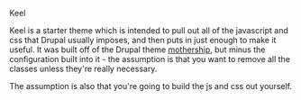 Keel

Keel is a starter theme which is intended to pull out all of the javascript and css that Drupal usually imposes, and then
puts in just enough to make it useful.  It was built off of the Drupal theme [mothership](https://drupal.org/project/mothership),
but minus the configuration built into it - the assumption is that you want to remove all the classes unless they're really
necessary.

The assumption is also that you're going to build the js and css out yourself.
